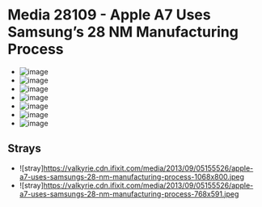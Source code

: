 # Media 28109 - Apple A7 Uses Samsung&#8217;s 28 NM Manufacturing Process

- ![image](https://valkyrie.cdn.ifixit.com/media/2013/09/05155526/apple-a7-uses-samsungs-28-nm-manufacturing-process.jpeg)
- ![image](https://valkyrie.cdn.ifixit.com/media/2013/09/05155526/apple-a7-uses-samsungs-28-nm-manufacturing-process-150x150.jpeg)
- ![image](https://valkyrie.cdn.ifixit.com/media/2013/09/05155526/apple-a7-uses-samsungs-28-nm-manufacturing-process-300x200.jpeg)
- ![image](https://valkyrie.cdn.ifixit.com/media/2013/09/05155526/apple-a7-uses-samsungs-28-nm-manufacturing-process-600x400.jpeg)
- ![image](https://valkyrie.cdn.ifixit.com/media/2013/09/05155526/apple-a7-uses-samsungs-28-nm-manufacturing-process-768x512.jpeg)
- ![image](https://valkyrie.cdn.ifixit.com/media/2013/09/05155526/apple-a7-uses-samsungs-28-nm-manufacturing-process-324x216.jpeg)
- ![image](https://valkyrie.cdn.ifixit.com/media/2013/09/05155526/apple-a7-uses-samsungs-28-nm-manufacturing-process-450x300.jpeg)

## Strays
- ![stray]https://valkyrie.cdn.ifixit.com/media/2013/09/05155526/apple-a7-uses-samsungs-28-nm-manufacturing-process-1068x800.jpeg
- ![stray]https://valkyrie.cdn.ifixit.com/media/2013/09/05155526/apple-a7-uses-samsungs-28-nm-manufacturing-process-768x591.jpeg